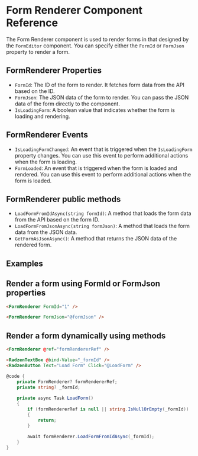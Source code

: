 # Form Renderer Component Reference

The Form Renderer component is used to render forms in that designed by the `FormEditor` component.
You can specify either the `FormId` or `FormJson` property to render a form.

## FormRenderer Properties
- `FormId`: The ID of the form to render. It fetches form data from the API based on the ID.
- `FormJson`: The JSON data of the form to render. You can pass the JSON data of the form directly to the component.
- `IsLoadingForm`: A boolean value that indicates whether the form is loading and rendering.

## FormRenderer Events
- `IsLoadingFormChanged`: An event that is triggered when the `IsLoadingForm` property changes. You can use this event to perform additional actions when the form is loading.
- `FormLoaded`: An event that is triggered when the form is loaded and rendered. You can use this event to perform additional actions when the form is loaded.

## FormRenderer public methods
- `LoadFormFromIdAsync(string formId)`: A method that loads the form data from the API based on the form ID.
- `LoadFormFromJsonAsync(string formJson)`: A method that loads the form data from the JSON data.
- `GetFormAsJsonAsync()`: A method that returns the JSON data of the rendered form.

## Examples
## Render a form using FormId or FormJson properties
```html
<FormRenderer FormId="1" />
```
```html
<FormRenderer FormJson="@formJson" />
```

## Render a form dynamically using methods
```html
<FormRenderer @ref="formRendererRef" />

<RadzenTextBox @bind-Value="_formId" />
<RadzenButton Text="Load Form" Click="@LoadForm" />
```
```csharp
@code {
    private FormRenderer? formRendererRef;
    private string? _formId;
    
    private async Task LoadForm()
    {
        if (formRendererRef is null || string.IsNullOrEmpty(_formId))
        {
            return;
        }
        
        await formRenderer.LoadFormFromIdAsync(_formId);
    }
}
```
